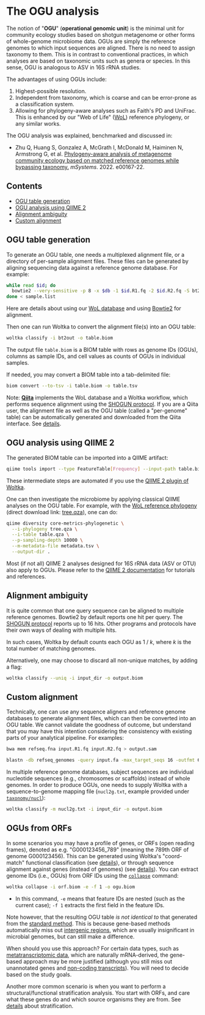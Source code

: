 # The OGU analysis

The notion of "**OGU**" (**operational genomic unit**) is the minimal unit for community ecology studies based on shotgun metagenome or other forms of whole-genome microbiome data. OGUs are simply the reference genomes to which input sequences are aligned. There is no need to assign taxonomy to them. This is in contrast to conventional practices, in which analyses are based on taxonomic units such as genera or species. In this sense, OGU is analogous to ASV in 16S rRNA studies.

The advantages of using OGUs include:

1. Highest-possible resolution.
2. Independent from taxonomy, which is coarse and can be error-prone as a classification system.
3. Allowing for phylogeny-aware analyses such as Faith's PD and UniFrac. This is enhanced by our "Web of Life" ([WoL](https://biocore.github.io/wol/)) reference phylogeny, or any similar works.

The OGU analysis was explained, benchmarked and discussed in:

- Zhu Q, Huang S, Gonzalez A, McGrath I, McDonald M, Haiminen N, Armstrong G, et al. [Phylogeny-aware analysis of metagenome community ecology based on matched reference genomes while bypassing taxonomy.](https://journals.asm.org/doi/10.1128/msystems.00167-22) _mSystems_. 2022. e00167-22.


## Contents

- [OGU table generation](#ogu-table-generation)
- [OGU analysis using QIIME 2](#ogu-analysis-using-qiime-2)
- [Alignment ambiguity](#alignment-ambiguity)
- [Custom alignment](#custom-alignment)


## OGU table generation

To generate an OGU table, one needs a multiplexed alignment file, or a directory of per-sample alignment files. These files can be generated by aligning sequencing data against a reference genome database. For example:

```bash
while read $id; do 
  bowtie2 --very-sensitive -p 8 -x $db -1 $id.R1.fq -2 $id.R2.fq -S bt2out/$id.sam
done < sample.list
```

Here are details about using our [WoL database](wol.md) and using [Bowtie2](align.md#alignment-with-bowtie2) for alignment.

Then one can run Woltka to convert the alignment file(s) into an OGU table:

```bash
woltka classify -i bt2out -o table.biom
```

The output file `table.biom` is a BIOM table with rows as genome IDs (OGUs), columns as sample IDs, and cell values as counts of OGUs in individual samples.

If needed, you may convert a BIOM table into a tab-delimited file:

```bash
biom convert --to-tsv -i table.biom -o table.tsv
```

Note: [**Qiita**](https://qiita.ucsd.edu/) implements the WoL database and a Woltka workflow, which performs sequence alignment using the [SHOGUN protocol](align.md#the-shogun-protocol). If you are a Qiita user, the alignment file as well as the OGU table (called a "per-genome" table) can be automatically generated and downloaded from the Qiita interface. See [details](qiita.md).


## OGU analysis using QIIME 2

The generated BIOM table can be imported into a QIIME artifact:

```bash
qiime tools import --type FeatureTable[Frequency] --input-path table.biom --output-path table.qza
```

These intermediate steps are automated if you use the [QIIME 2 plugin of Woltka](woltka/q2).

One can then investigate the microbiome by applying classical QIIME analyses on the OGU table. For example, with the [WoL reference phylogeny](https://biocore.github.io/wol/) (direct download link: [tree.qza](https://biocore.github.io/wol/data/trees/tree.qza)), one can do:

```bash
qiime diversity core-metrics-phylogenetic \
  --i-phylogeny tree.qza \
  --i-table table.qza \
  --p-sampling-depth 10000 \
  --m-metadata-file metadata.tsv \
  --output-dir .
```

Most (if not all) QIIME 2 analyses designed for 16S rRNA data (ASV or OTU) also apply to OGUs. Please refer to the [QIIME 2 documentation](https://docs.qiime2.org/) for tutorials and references.


## Alignment ambiguity

It is quite common that one query sequence can be aligned to multiple reference genomes. Bowtie2 by default reports one hit per query. The [SHOGUN protocol](align.md#the-shogun-protocol) reports up to 16 hits. Other programs and protocols have their own ways of dealing with multiple hits.

In such cases, Woltka by default counts each OGU as 1 / _k_, where _k_ is the total number of matching genomes.

Alternatively, one may choose to discard all non-unique matches, by adding a flag:

```bash
woltka classify --uniq -i input_dir -o output.biom
```


## Custom alignment

Technically, one can use any sequence aligners and reference genome databases to generate alignment files, which can then be converted into an OGU table. We cannot validate the goodness of outcome, but understand that you may have this intention considering the consistency with existing parts of your analytical pipeline. For examples:

```bash
bwa mem refseq.fna input.R1.fq input.R2.fq > output.sam
```

```bash
blastn -db refseq_genomes -query input.fa -max_target_seqs 16 -outfmt 6 -out output.txt
```

In multiple reference genome databases, subject sequences are individual nucleotide sequences (e.g., chromosomes or scaffolds) instead of whole genomes. In order to produce OGUs, one needs to supply Woltka with a sequence-to-genome mapping file (`nucl2g.txt`, example provided under [`taxonomy/nucl`](woltka/tests/data/taxonomy/nucl)):

```bash
woltka classify -m nucl2g.txt -i input_dir -o output.biom
```

## OGUs from ORFs

In some scenarios you may have a profile of genes, or ORFs (open reading frames), denoted as e.g. "G000123456_789" (meaning the 789th ORF of genome G000123456). This can be generated using Woltka's "coord-match" functional classification (see [details](ordinal.md)), or through sequence alignment against genes (instead of genomes) (see [details](align.md)). You can extract genome IDs (i.e., OGUs) from ORF IDs using the [`collapse`](collapse.md) command:

```bash
woltka collapse -i orf.biom -e -f 1 -o ogu.biom
```

- In this command, `-e` means that feature IDs are nested (such as the current case); `-f 1` extracts the first field in the feature IDs.

Note however, that the resulting OGU table _is not identical to_ that generated from the [standard method](#ogu-table-generation). This is because gene-based methods automatically miss out [intergenic regions](https://en.wikipedia.org/wiki/Intergenic_region), which are usually insignificant in microbial genomes, but can still make a difference.

When should you use this approach? For certain data types, such as [metatranscriptomic data](https://en.wikipedia.org/wiki/Metatranscriptomics), which are naturally mRNA-derived, the gene-based approach may be more justified (although you still miss out unannotated genes and [non-coding transcripts](https://en.wikipedia.org/wiki/Non-coding_RNA)). You will need to decide based on the study goals.

Another more common scenario is when you want to perform a structural/functional stratification analysis. You start with ORFs, and care what these genes do and which source organisms they are from. See [details](stratify.md) about stratification.
